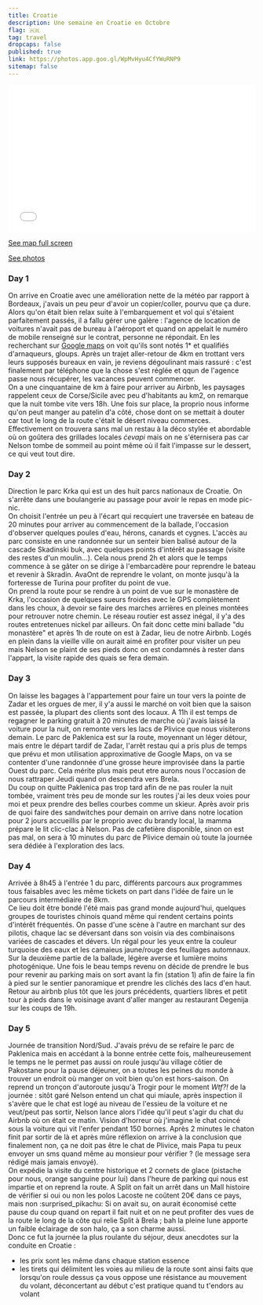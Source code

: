 ```yaml
---
title: Croatie
description: Une semaine en Croatie en Octobre
flag: 🇭🇷
tag: travel
dropcaps: false
published: true
link: https://photos.app.goo.gl/WpMvHyu4CfYWuRNP9
sitemap: false
---
```


<iframe width="100%" height="300px" frameborder="0" allowfullscreen allow="geolocation" src="//umap.openstreetmap.fr/en/map/untitled-map_976076?scaleControl=false&miniMap=false&scrollWheelZoom=false&zoomControl=true&editMode=disabled&moreControl=true&searchControl=null&tilelayersControl=null&embedControl=null&datalayersControl=true&onLoadPanel=undefined&captionBar=false&captionMenus=true"></iframe>
<p><a href="//umap.openstreetmap.fr/en/map/untitled-map_976076?scaleControl=false&miniMap=false&scrollWheelZoom=true&zoomControl=true&editMode=disabled&moreControl=true&searchControl=null&tilelayersControl=null&embedControl=null&datalayersControl=true&onLoadPanel=undefined&captionBar=false&captionMenus=true">See map full screen</a></p>

 <a href="https://photos.app.goo.gl/WpMvHyu4CfYWuRNP9">See photos</a>

### Day 1

On arrive en Croatie avec une amélioration nette de la météo par rapport à Bordeaux, j'avais un peu peur d'avoir un copier/coller, pourvu que ça dure.  
Alors qu'on était bien relax suite à l'embarquement et vol qui s'étaient parfaitement passés, il a fallu gérer une galère : l'agence de location de voitures n'avait pas de bureau à l'aéroport et quand on appelait le numéro de mobile renseigné sur le contrat, personne ne répondait. En les recherchant sur [Google maps](https://maps.app.goo.gl/sw76scsLtkmpakKT7) on voit qu'ils sont notés 1* et qualifiés d'arnaqueurs, gloups. Après un trajet aller-retour de 4km  en trottant vers leurs supposés bureaux en vain, je reviens dégoulinant mais rassuré : c'est finalement par téléphone que la chose s'est réglée et qqun de l'agence passe  nous récupérer, les vacances peuvent commencer.  
On a une cinquantaine de km à faire pour arriver au Airbnb, les paysages rappelent ceux de Corse/Sicile avec peu d'habitants au km2, on remarque que la nuit tombe vite vers 18h. Une fois sur place, la proprio nous informe qu'on peut manger au patelin d'a côté, chose dont on se mettait à douter car tout le long de la route c'était le désert niveau commerces.  
Effectivement on trouvera sans mal un restau à la déco stylée et abordable où on goûtera des grillades locales _ćevapi_ mais on ne s'éternisera pas car Nelson tombe de sommeil au point même où il fait l'impasse sur le dessert, ce qui veut tout dire.

### Day 2

Direction le parc Krka qui est un des huit parcs nationaux de Croatie. On s'arrête dans une boulangerie au passage pour avoir le repas en mode pic-nic.  
On choisit l'entrée un peu à l'écart qui recquiert une traversée en bateau de 20 minutes pour arriver au commencement de la ballade, l'occasion d'observer quelques poules d'eau, hérons, canards et cygnes.
L'accès au parc consiste en une randonnée sur un senteir bien balisé autour de la cascade Skadinski buk, avec quelques points d'intérêt au passage (visite des restes d'un moulin...). Cela nous prend 2h et alors que le temps commence à se gâter on se dirige à l'embarcadère pour reprendre le bateau et revenir à Skradin.  AvaOnt de reprendre le volant, on monte jusqu'à la forteresse de Turina pour profiter du point de vue.  
On prend la route pour se rendre à un point de vue sur le monastère de Krka, l'occasion de quelques sueurs froides avec le GPS complètement dans les choux, à devoir se faire des marches arrières en pleines montées pour retrouver notre chemin. Le réseau routier est assez inégal, il y'a des routes entretenues nickel par ailleurs.  On fait donc cette mini ballade "du monastère" et après 1h de route on est à Zadar, lieu de notre Airbnb. Logés en plein dans la vieille ville on aurait aimé en profiter pour visiter un peu mais Nelson se plaint de ses pieds donc on est condamnés à rester dans l'appart, la visite rapide des quais se fera demain.

### Day 3

On laisse les bagages à l'appartement pour faire un tour vers la pointe de Zadar et les orgues de mer, il y'a aussi le marché on voit bien que la saison est passée, la plupart des clients sont des locaux.  A 11h il est temps de regagner le parking gratuit à 20 minutes de marche où j'avais laissé la voiture pour la nuit, on remonte vers les lacs de Plivice que nous visiterons demain. Le parc de Paklenica est sur la route, moyennant un léger détour, mais entre le départ tardif de Zadar, l'arrêt restau qui a pris plus de temps que prévu et mon utilisation approximative de Google Maps, on va se contenter d'une randonnée d'une grosse heure improvisée dans la partie Ouest du parc. Cela mérite plus mais peut etre aurons nous l'occasion de nous rattraper Jeudi quand on descendra vers Brela.  
Du coup on quitte Paklenica pas trop tard afin de ne pas rouler la nuit tombée, vraiment très peu de monde sur les routes j'ai les deux voies pour moi et peux prendre des belles courbes comme un skieur. Après avoir pris de quoi faire des sandwitches pour demain on arrive dans notre location pour 2 jours accueillis par le proprio avec du brandy local, la mamma prépare le lit clic-clac à Nelson. Pas de cafetière disponible, sinon on est pas mal, on sera à 10 minutes du parc de Plivice demain où toute la journée sera dédiée à l'exploration des lacs. 

### Day 4

Arrivée à 8h45 à l'entrée 1 du parc, différents parcours aux programmes tous faisables avec les même tickets on part dans l'idée de faire un le parcours intermédiaire de 8km.  
Ce lieu doit être bondé l'été mais pas grand monde aujourd'hui, quelques groupes de touristes chinois quand même qui rendent certains points d'intérêt fréquentés. On passe d'une scène à l'autre en marchant sur des pilotis, chaque lac se déversant dans son voisin via des combinaisons variées de cascades et dévers. Un régal pour les yeux entre la couleur turquoise des eaux et les camaieus jaune/rouge des feuillages automnaux. Sur la deuxième partie de la ballade, légère averse et lumière moins photogénique. Une fois le beau temps revenu on décide de prendre le bus pour revenir au parking mais on sort avant la fin (station 1) afin de faire la fin à pied sur le sentier panoramique et prendre les clichés des lacs d'en haut.  
Retour au airbnb plus tôt que les jours précédents, quartiers libres et petit tour à pieds dans le voisinage avant d'aller manger au restaurant Degenija sur les coups de 19h.

### Day 5

Journée de transition Nord/Sud. J'avais prévu de se refaire le parc de Paklenica mais en accédant à la bonne entrée cette fois, malheureusement le temps ne le permet pas aussi on roule jusqu'àu village côtier de Pakostane pour la pause déjeuner, on a toutes les peines du monde à trouver un endroit où manger on voit bien qu'on est hors-saison. On reprend un tronçon d'autoroute jusqu'à Trogir pour le moment _Wtf?!_ de la journée : sitôt garé Nelson entend un chat qui miaule, après inspection il s'avère que le chat est logé au niveau de l'essieu de la voiture et ne veut/peut pas sortir, Nelson lance alors l'idée qu'il peut s'agir du chat du Airbnb où on était ce matin. Vision d'horreur où j'imagine le chat coincé sous la voiture qui vit l'enfer pendant 150 bornes. Après 2 minutes le chaton finit par sortir de là et après mûre réflexion on arrive à la conclusion que finalement non, ça ne doit pas être le chat de Plivice, mais Papa tu peux envoyer un sms quand même au monsieur pour vérifier ? (le message sera rédigé mais jamais envoyé).  
On expédie la visite du centre historique et 2 cornets de glace (pistache pour nous, orange sanguine pour lui) dans l'heure de parking qui nous est impartie et on reprend la route. A Split on fait un arrêt dans un Mall histoire de vérifier si oui ou non les polos Lacoste ne coûtent 20€ dans ce pays, mais non :surprised_pikachu: Si on avait su, on aurait économisé cette pause du coup quand on repart il fait nuit et on ne peut profiter des vues de la route le long de la côte qui relie Split à Brela ; bah la pleine lune apporte un faible éclairage de son halo, ça a son charme aussi.  
Donc ce fut la journée la plus roulante du séjour, deux anecdotes sur la conduite en Croatie :  
- les prix sont les même dans chaque station essence
- les tirets qui délimitent les voies au milieu de la route sont ainsi faits que lorsqu'on roule dessus ça vous oppose une résistance au mouvement du volant, déconcertant au début c'est pratique quand tu t'endors au volant


